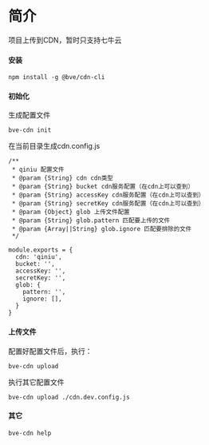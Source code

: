 # 简介

项目上传到CDN，暂时只支持七牛云

#### 安装

```
npm install -g @bve/cdn-cli
```

#### 初始化
生成配置文件

```
bve-cdn init
```

在当前目录生成cdn.config.js
```
/**
 * qiniu 配置文件
 * @param {String} cdn cdn类型
 * @param {String} bucket cdn服务配置（在cdn上可以查到）
 * @param {String} accessKey cdn服务配置（在cdn上可以查到）
 * @param {String} secretKey cdn服务配置（在cdn上可以查到）
 * @param {Object} glob 上传文件配置
 * @param {String} glob.pattern 匹配要上传的文件
 * @param {Array||String} glob.ignore 匹配要排除的文件
 */

module.exports = {
  cdn: 'qiniu',
  bucket: '',
  accessKey: '',
  secretKey: '',
  glob: {
    pattern: '',
    ignore: [],
  }
}
```

#### 上传文件
配置好配置文件后，执行：

```
bve-cdn upload
```

执行其它配置文件

```
bve-cdn upload ./cdn.dev.config.js
```

#### 其它

```
bve-cdn help
```